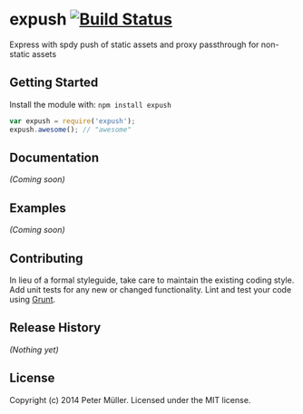 # expush [![Build Status](https://secure.travis-ci.org/Munter/expush.png?branch=master)](http://travis-ci.org/Munter/expush)

Express with spdy push of static assets and proxy passthrough for non-static assets

## Getting Started
Install the module with: `npm install expush`

```javascript
var expush = require('expush');
expush.awesome(); // "awesome"
```

## Documentation
_(Coming soon)_

## Examples
_(Coming soon)_

## Contributing
In lieu of a formal styleguide, take care to maintain the existing coding style. Add unit tests for any new or changed functionality. Lint and test your code using [Grunt](http://gruntjs.com/).

## Release History
_(Nothing yet)_

## License
Copyright (c) 2014 Peter Müller. Licensed under the MIT license.
